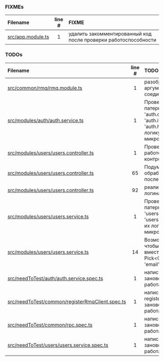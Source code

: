 ### FIXMEs
| Filename | line # | FIXME |
|:------|:------:|:------|
| [src/app.module.ts](src/app.module.ts#L1) | 1 | удалить закомментированный код после проверки работоспособности |

### TODOs
| Filename | line # | TODO |
|:------|:------:|:------|
| [src/common/rmq/rmq.module.ts](src/common/rmq/rmq.module.ts#L1) | 1 | разобраться какие аргументы очереди/соединения нужны |
| [src/modules/auth/auth.service.ts](src/modules/auth/auth.service.ts#L1) | 1 | Проверить название патернов: 'auth.createCredentials', 'auth.issueTokens', 'auth.hash'. Провить их логику в микросервисе auth |
| [src/modules/users/users.controller.ts](src/modules/users/users.controller.ts#L1) | 1 | Проверить работоспособность контроллера |
| [src/modules/users/users.controller.ts](src/modules/users/users.controller.ts#L65) | 65 | Подумай нужно ли обрабтывать ошибку после создания хеша |
| [src/modules/users/users.controller.ts](src/modules/users/users.controller.ts#L92) | 92 | реализовать едпоинт логина |
| [src/modules/users/users.service.ts](src/modules/users/users.service.ts#L1) | 1 | Проверить название патернов: 'users.getByEmail', 'users.create'. Провить их логику в микросервисе auth |
| [src/modules/users/users.service.ts](src/modules/users/users.service.ts#L14) | 14 | Возможно нужно чтобы { email: string } вместо { email: Pick<CreateUserDto, 'email'> } |
| [src/needToTest/auth/auth.service.spec.ts](src/needToTest/auth/auth.service.spec.ts#L1) | 1 | написать тесты к auth заново, сейчас не работают |
| [src/needToTest/common/registerRmqClient.spec.ts](src/needToTest/common/registerRmqClient.spec.ts#L1) | 1 | написать тесты к registerRmqClient заново, сейчас не работают |
| [src/needToTest/common/rpc.spec.ts](src/needToTest/common/rpc.spec.ts#L1) | 1 | написать тесты к rpc заново, сейчас не работают |
| [src/needToTest/users/users.service.spec.ts](src/needToTest/users/users.service.spec.ts#L1) | 1 | написать тесты к users заново, сейчас не работают |
